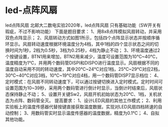 # led-点阵风扇
led点阵风扇
北邮大二数电实验2020年，led点阵风扇
只有基础功能（SW开关有瑕疵，不过不影响功能）
下面是题目要求：
1、用8x8点阵模拟风扇转动，并采用双色点阵显示；
2、风扇转动方式如图1所示，包括四个点阵显示状态并按顺序循环显示。风扇转动速度根据环境温度分为4档，其中1档的四个显示状态之间的切换时间为1秒，2档为0.5秒，3档为0.25秒，4档为静止不动；
3、环境温度通过2个按键设置，BTN1用来增加，BTN2用来减少，温度可设置范围为10℃~40℃，温度精度为1℃，并用两个数码管DISPI和DISPO进行温度显示。风扇根据不同的温度自动采用不同的转动速度，其中20℃~24℃对应1档，25℃~29℃对应2档，30℃~40℃对应3档，10℃~19℃对应4档，用一个数码管DISP7显示档位：
4、定时模式：在风扇不同转动速度下，可以通过按键切换进入定时模式。定时时间可设置范围为10~39秒，采用两个数码管进行倒计时显示，当倒计时结束后，风扇状态保持静止不动；
5、设置开关键Sw2，风扇开机初始状态为20℃、1档，关机状态为点阵、数码管全灭。
提高要求：
1、设计LED风扇的其他工作模式；
2、利用实验板上的温度传感器代替按键直接获取温度数据，实现对LED风扇四档转速的自动控制；
3、用数码管实时显示温度传感器的温度数据，精度为0.1℃；
4、自拟其他功能。
